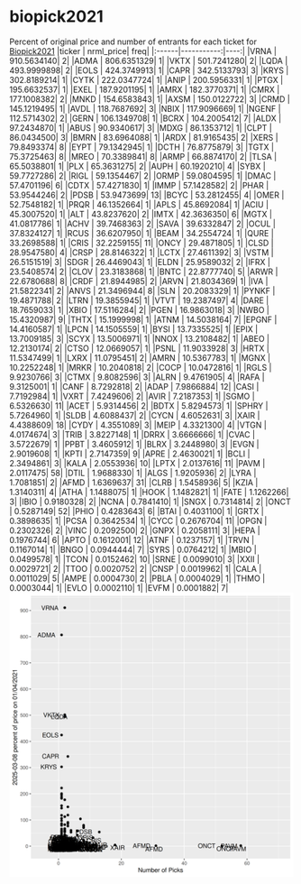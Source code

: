 # biopick2021
Percent of original price and number of entrants for each ticket for [Biopick2021](https://twitter.com/hashtag/Biopick2021)
|ticker |  nrml_price| freq|
|:------|-----------:|----:|
|VRNA   | 910.5634140|    2|
|ADMA   | 806.6351329|    1|
|VKTX   | 501.7241280|    2|
|LQDA   | 493.9999898|    2|
|EOLS   | 424.3749913|    1|
|CAPR   | 342.5133793|    3|
|KRYS   | 302.8189214|    1|
|CYTK   | 222.0347724|    1|
|ANIP   | 200.5956331|    1|
|PTGX   | 195.6632537|    1|
|EXEL   | 187.9201195|    1|
|AMRX   | 182.3770371|    1|
|CMRX   | 177.1008382|    2|
|MNKD   | 154.6583843|    1|
|AXSM   | 150.0122722|    3|
|CRMD   | 145.1219495|    1|
|AVDL   | 118.7687692|    3|
|NBIX   | 117.9096669|    1|
|NGENF  | 112.5714302|    2|
|GERN   | 106.1349708|    1|
|BCRX   | 104.2005412|    7|
|ALDX   |  97.2434870|    1|
|ABUS   |  90.9340617|    3|
|MDXG   |  86.1353712|    1|
|CLPT   |  86.0434500|    3|
|BMRN   |  83.6964088|    1|
|ARDX   |  81.9165435|    2|
|XERS   |  79.8493374|    8|
|EYPT   |  79.1342945|    1|
|DCTH   |  76.8775879|    3|
|TGTX   |  75.3725463|    8|
|MREO   |  70.3389841|    8|
|ARMP   |  66.8874170|    2|
|TLSA   |  65.5038801|    1|
|PLX    |  65.3631275|    2|
|AUPH   |  60.1920210|    4|
|SYBX   |  59.7727286|    2|
|RIGL   |  59.1354467|    2|
|ORMP   |  59.0804595|    1|
|DMAC   |  57.4701196|    6|
|CDTX   |  57.4271830|    1|
|IMMP   |  57.1428582|    2|
|PHAR   |  53.9544246|    2|
|PDSB   |  53.9473699|   13|
|BCYC   |  53.2812455|    4|
|OMER   |  52.7548182|    1|
|PRQR   |  46.1352664|    1|
|APLS   |  45.8692084|    1|
|ACIU   |  45.3007520|    1|
|ALT    |  43.8237620|    2|
|IMTX   |  42.3636350|    6|
|MGTX   |  41.0817786|    1|
|ACHV   |  39.7468363|    2|
|SAVA   |  39.6332847|    2|
|OCUL   |  37.8324127|    1|
|RCUS   |  36.6207950|    1|
|BEAM   |  34.2554724|    1|
|QURE   |  33.2698588|    1|
|CRIS   |  32.2259155|   11|
|ONCY   |  29.4871805|    1|
|CLSD   |  28.9547580|    4|
|CRSP   |  28.8146322|    1|
|LCTX   |  27.4611392|    3|
|VSTM   |  26.5151519|    3|
|SDGR   |  26.4469043|    1|
|ELDN   |  25.9589032|    2|
|IFRX   |  23.5408574|    2|
|CLOV   |  23.3183868|    1|
|BNTC   |  22.8777740|    5|
|ARWR   |  22.6780688|    8|
|CRDF   |  21.8944985|    2|
|ARVN   |  21.8034369|    1|
|IVA    |  21.5822341|    2|
|ANVS   |  21.3496944|    8|
|SLN    |  20.2083329|    1|
|PYNKF  |  19.4871788|    2|
|LTRN   |  19.3855945|    1|
|VTVT   |  19.2387497|    4|
|DARE   |  18.7659033|    1|
|XBIO   |  17.5116284|    2|
|PGEN   |  16.9863018|    3|
|NWBO   |  15.4320987|    9|
|THTX   |  15.1999998|    1|
|ATNM   |  14.5038164|    7|
|EPGNF  |  14.4160587|    1|
|LPCN   |  14.1505559|    1|
|BYSI   |  13.7335525|    1|
|EPIX   |  13.7009185|    3|
|SCYX   |  13.5006971|    1|
|NNOX   |  13.2108482|    1|
|ABEO   |  12.2130174|    2|
|CTSO   |  12.0669057|    1|
|PSNL   |  11.9033928|    3|
|HRTX   |  11.5347499|    1|
|LXRX   |  11.0795451|    2|
|AMRN   |  10.5367783|    1|
|MGNX   |  10.2252248|    1|
|MRKR   |  10.2040818|    2|
|COCP   |  10.0472816|    1|
|RGLS   |   9.9230766|    3|
|CTMX   |   9.8082596|    3|
|ALRN   |   9.4761905|    4|
|RAFA   |   9.3125001|    1|
|CANF   |   8.7292818|    2|
|ADAP   |   7.9866884|   12|
|CASI   |   7.7192984|    1|
|VXRT   |   7.4249606|    2|
|AVIR   |   7.2187353|    1|
|SGMO   |   6.5326630|   11|
|ACET   |   5.9314456|    2|
|BDTX   |   5.8294573|    1|
|SPHRY  |   5.7264960|    1|
|SLDB   |   4.6088437|    2|
|CYCN   |   4.6052631|    3|
|XAIR   |   4.4388609|   18|
|CYDY   |   4.3551089|    3|
|MEIP   |   4.3321300|    4|
|VTGN   |   4.0174674|    3|
|TRIB   |   3.8227148|    1|
|DRRX   |   3.6666666|    1|
|CVAC   |   3.5722679|    1|
|PPBT   |   3.4605912|    1|
|BLRX   |   3.2448980|    3|
|EVGN   |   2.9019608|    1|
|KPTI   |   2.7147359|    9|
|APRE   |   2.4630021|    1|
|BCLI   |   2.3494861|    3|
|KALA   |   2.0553936|   10|
|LPTX   |   2.0137616|   11|
|PAVM   |   2.0117475|   58|
|DTIL   |   1.9688330|    1|
|ALGS   |   1.9205936|    2|
|LYRA   |   1.7081851|    2|
|AFMD   |   1.6369637|   31|
|CLRB   |   1.5458936|    5|
|KZIA   |   1.3140311|    4|
|ATHA   |   1.1488075|    1|
|HOOK   |   1.1482821|    1|
|FATE   |   1.1262266|    3|
|IBIO   |   0.9180328|    2|
|NCNA   |   0.7841410|    1|
|SNGX   |   0.7314814|    2|
|ONCT   |   0.5287149|   52|
|PHIO   |   0.4283643|    6|
|BTAI   |   0.4031100|    1|
|GRTX   |   0.3898635|    1|
|PCSA   |   0.3642534|    1|
|CYCC   |   0.2676704|   11|
|OPGN   |   0.2302326|    2|
|VINC   |   0.2092500|    2|
|GNPX   |   0.2058111|    3|
|HEPA   |   0.1976744|    6|
|APTO   |   0.1612001|   12|
|ATNF   |   0.1237157|    1|
|TRVN   |   0.1167014|    1|
|BNGO   |   0.0944444|    7|
|SYRS   |   0.0764212|    1|
|MBIO   |   0.0499578|    1|
|TCON   |   0.0152462|   10|
|SRNE   |   0.0099010|    3|
|XXII   |   0.0029721|    2|
|TTOO   |   0.0020752|    2|
|CNSP   |   0.0019962|    1|
|CALA   |   0.0011029|    5|
|AMPE   |   0.0004730|    2|
|PBLA   |   0.0004029|    1|
|THMO   |   0.0003044|    1|
|EVLO   |   0.0002110|    1|
|EVFM   |   0.0001882|    7|
![retvspicks](biopicks.png?raw=true)
